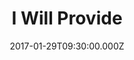 ---
title: "I Will Provide"
image: "https://i.imgur.com/MuLYIpM.jpg"
date: "2017-01-29T09:30:00.000Z"
video:
  type: "vimeo"
  id: 201549956
speaker:
  name: "Bart Wilkins"
  permalink: "bart-wilkins"
series: "i-promise"
---
